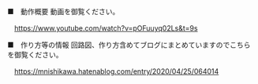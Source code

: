

■　動作概要 動画を御覧ください。

　https://www.youtube.com/watch?v=pOFuuyq02Ls&t=9s


■　作り方等の情報
回路図、作り方含めてブログにまとめていますのでこちらを御覧ください。

　https://mnishikawa.hatenablog.com/entry/2020/04/25/064014

